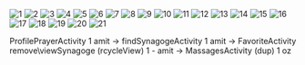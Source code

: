![1](https://github.com/eytan1998/Minyan/blob/master/img/1.jpg)
![2](https://github.com/eytan1998/Minyan/blob/master/img/2.jpg)
![3](https://github.com/eytan1998/Minyan/blob/master/img/3.jpg)
![4](https://github.com/eytan1998/Minyan/blob/master/img/4.jpg)
![5](https://github.com/eytan1998/Minyan/blob/master/img/5.jpg)
![6](https://github.com/eytan1998/Minyan/blob/master/img/6.jpg)
![7](https://github.com/eytan1998/Minyan/blob/master/img/7.jpg)
![8](https://github.com/eytan1998/Minyan/blob/master/img/8.jpg)
![9](https://github.com/eytan1998/Minyan/blob/master/img/9.jpg)
![10](https://github.com/eytan1998/Minyan/blob/master/img/10.jpg)
![11](https://github.com/eytan1998/Minyan/blob/master/img/11.jpg)
![12](https://github.com/eytan1998/Minyan/blob/master/img/12.jpg)
![13](https://github.com/eytan1998/Minyan/blob/master/img/13.jpg)
![14](https://github.com/eytan1998/Minyan/blob/master/img/14.jpg)
![15](https://github.com/eytan1998/Minyan/blob/master/img/15.jpg)
![16](https://github.com/eytan1998/Minyan/blob/master/img/16.jpg)
![17](https://github.com/eytan1998/Minyan/blob/master/img/17.jpg)
![18](https://github.com/eytan1998/Minyan/blob/master/img/18.jpg)
![19](https://github.com/eytan1998/Minyan/blob/master/img/19.jpg)
![20](https://github.com/eytan1998/Minyan/blob/master/img/20.jpg)
![21](https://github.com/eytan1998/Minyan/blob/master/img/21.jpg)

ProfilePrayerActivity 1 amit
-> findSynagogeActivity 1 amit
-> FavoriteActivity remove\viewSynagoge (rcycleView) 1 - amit 
-> MassagesActivity (dup) 1  oz

